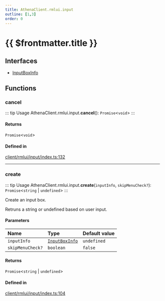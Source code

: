 ```yaml
---
title: AthenaClient.rmlui.input
outline: [1,3]
order: 0
---
```


# {{ $frontmatter.title }}


## Interfaces

- [InputBoxInfo](../interfaces/client_rmlui_input_InputBoxInfo.md)

## Functions

### cancel

::: tip Usage
AthenaClient.rmlui.input.**cancel**(): `Promise`<`void`\>
:::

#### Returns

`Promise`<`void`\>

#### Defined in

[client/rmlui/input/index.ts:132](https://github.com/Stuyk/altv-athena/blob/6375486/src/core/client/rmlui/input/index.ts#L132)

___

### create

::: tip Usage
AthenaClient.rmlui.input.**create**(`inputInfo`, `skipMenuCheck?`): `Promise`<`string` \| `undefined`\>
:::

Create an input box.

Retruns a string or undefined based on user input.

#### Parameters

| Name | Type | Default value |
| :------ | :------ | :------ |
| `inputInfo` | [`InputBoxInfo`](../interfaces/client_rmlui_input_InputBoxInfo.md) | `undefined` |
| `skipMenuCheck?` | `boolean` | `false` |

#### Returns

`Promise`<`string` \| `undefined`\>

#### Defined in

[client/rmlui/input/index.ts:104](https://github.com/Stuyk/altv-athena/blob/6375486/src/core/client/rmlui/input/index.ts#L104)
